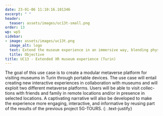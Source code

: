 ```yaml
---
date: 23-01-06 11:10:16.101346
excerpt: " "
header:
  teaser: assets/images/uc13t-small.png
order: 13
wp: wp5
sidebar:
- image: assets/images/uc13t.png
  image_alt: logo
  text: Extend the museum experience in an immersive way, blending physical and virtual elements to create a unique, interactive experience for visitors.
  title: Objective
title: UC13 - Extended XR museum experience (Turin)
---
```


The goal of this use case is to create a modular metaverse platform for visiting museums in Turin through portable devices. The use case will entail creating new interactive experiences in 	collaboration with museums and will exploit two different metaverse platforms. Users will be able to 	visit collec-tions with friends and family in remote locations and/or in presence in selected locations. A captivating narrative will also be developed to make the experience more engaging, interactive, and informative by reusing part of the results of the previous project 5G-TOURS.
{: .text-justify}
